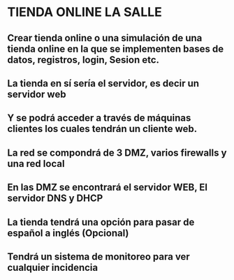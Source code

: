 # TIENDA ONLINE LA SALLE

## Crear tienda online o una simulación de una tienda online en la que se implementen bases de datos, registros, login, Sesion etc.

## La tienda en sí sería el servidor, es decir un servidor web

## Y se podrá acceder a través de máquinas clientes los cuales tendrán un cliente web.

## La red se compondrá de 3 DMZ, varios firewalls y una red local

## En las DMZ se encontrará el servidor WEB, El servidor DNS y DHCP 

## La tienda tendrá una opción para pasar de español a inglés (Opcional)

## Tendrá un sistema de monitoreo para ver cualquier incidencia 

